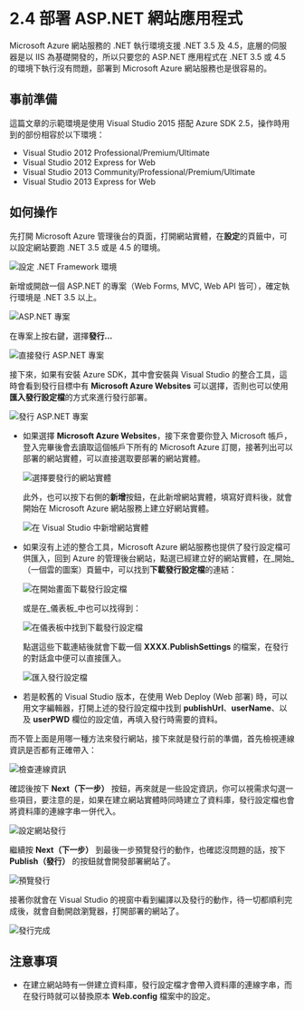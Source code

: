 # 2.4 部署 ASP.NET 網站應用程式

Microsoft Azure 網站服務的 .NET 執行環境支援 .NET 3.5 及 4.5，底層的伺服器是以 IIS 為基礎開發的，所以只要您的 ASP.NET 應用程式在 .NET 3.5 或 4.5 的環境下執行沒有問題，部署到 Microsoft Azure 網站服務也是很容易的。

## 事前準備

這篇文章的示範環境是使用 Visual Studio 2015 搭配 Azure SDK 2.5，操作時用到的部份相容於以下環境：
* Visual Studio 2012 Professional/Premium/Ultimate
* Visual Studio 2012 Express for Web
* Visual Studio 2013 Community/Professional/Premium/Ultimate
* Visual Studio 2013 Express for Web

## 如何操作

先打開 Microsoft Azure 管理後台的頁面，打開網站實體，在**設定**的頁籤中，可以設定網站要跑 .NET 3.5 或是 4.5 的環境。

![設定 .NET Framework 環境](http://i.imgur.com/YOGXRcq.png)

新增或開啟一個 ASP.NET 的專案（Web Forms, MVC, Web API 皆可），確定執行環境是 .NET 3.5 以上。

![ASP.NET 專案](http://i.imgur.com/6KGRCji.png)

在專案上按右鍵，選擇**發行...**

![直接發行 ASP.NET 專案](http://i.imgur.com/FSMqSWY.png)

接下來，如果有安裝 Azure SDK，其中會安裝與 Visual Studio 的整合工具，這時會看到發行目標中有 **Microsoft Azure Websites** 可以選擇，否則也可以使用**匯入發行設定檔**的方式來進行發行部署。

![發行 ASP.NET 專案](http://i.imgur.com/kei0gmH.png)

* 如果選擇 **Microsoft Azure Websites**，接下來會要你登入 Microsoft 帳戶，登入完畢後會去讀取這個帳戶下所有的 Microsoft Azure 訂閱，接著列出可以部署的網站實體，可以直接選取要部署的網站實體。

  ![選擇要發行的網站實體](http://i.imgur.com/cmSudVR.png)
  
  此外，也可以按下右側的**新增**按鈕，在此新增網站實體，填寫好資料後，就會開始在 Microsoft Azure 網站服務上建立好網站實體。

  ![在 Visual Studio 中新增網站實體](http://i.imgur.com/1W4oV5x.png)

* 如果沒有上述的整合工具，Microsoft Azure 網站服務也提供了發行設定檔可供匯入，回到 Azure 的管理後台網站，點選已經建立好的網站實體，在_開始_（一個雲的圖案）頁籤中，可以找到**下載發行設定檔**的連結：

  ![在開始畫面下載發行設定檔](http://i.imgur.com/iqk8DXR.png)

  或是在_儀表板_中也可以找得到：

  ![在儀表板中找到下載發行設定檔](http://i.imgur.com/E87Zxdd.png)

  點選這些下載連結後就會下載一個 **XXXX.PublishSettings** 的檔案，在發行的對話盒中便可以直接匯入。

  ![匯入發行設定檔](http://i.imgur.com/dY4Hwfk.png)

* 若是較舊的 Visual Studio 版本，在使用 Web Deploy (Web 部署) 時，可以用文字編輯器，打開上述的發行設定檔中找到 **publishUrl**、**userName**、以及 **userPWD** 欄位的設定值，再填入發行時需要的資料。

而不管上面是用哪一種方法來發行網站，接下來就是發行前的準備，首先檢視連線資訊是否都有正確帶入：

![檢查連線資訊](http://i.imgur.com/43x8TjL.png)

確認後按下 **Next（下一步）** 按鈕，再來就是一些設定資訊，你可以視需求勾選一些項目，要注意的是，如果在建立網站實體時同時建立了資料庫，發行設定檔也會將資料庫的連線字串一併代入。

![設定網站發行](http://i.imgur.com/mjGQawz.png)

繼續按 **Next（下一步）** 到最後一步預覽發行的動作，也確認沒問題的話，按下 **Publish（發行）** 的按鈕就會開發部署網站了。

![預覽發行](http://i.imgur.com/tOGCdPx.png)

接著你就會在 Visual Studio 的視窗中看到編譯以及發行的動作，待一切都順利完成後，就會自動開啟瀏覽器，打開部署的網站了。

![發行完成](http://i.imgur.com/VFdcBMD.png)

## 注意事項

* 在建立網站時有一併建立資料庫，發行設定檔才會帶入資料庫的連線字串，而在發行時就可以替換原本 **Web.config** 檔案中的設定。